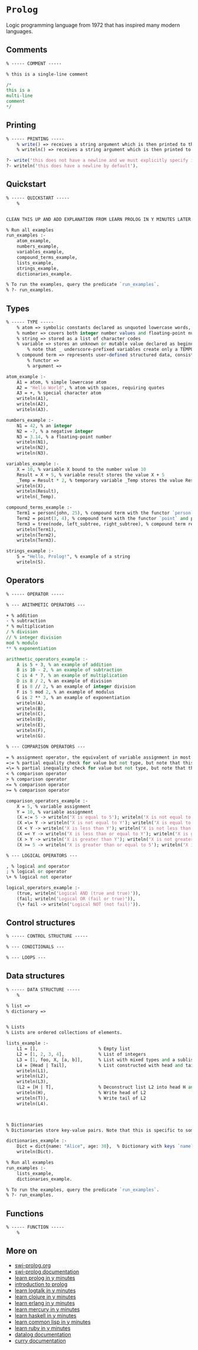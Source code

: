# `Prolog`

Logic programming language from 1972 that has inspired many modern languages.

## Comments

```pl
% ----- COMMENT -----

% this is a single-line comment

/* 
this is a 
multi-line 
comment
*/
```

## Printing

```pl
% ----- PRINTING -----
    % write() => receives a string argument which is then printed to the stdout and does not include a newline automatically
    % writeln() => receives a string argument which is then printed to the stdout and includes a newline by default

?- write('this does not have a newline and we must explicitly specify its inclusion\n').
?- writeln('this does have a newline by default').
```

## Quickstart

```pl
% ----- QUICKSTART -----
    % 


CLEAN THIS UP AND ADD EXPLANATION FROM LEARN PROLOG IN Y MINUTES LATER

% Run all examples
run_examples :-
    atom_example,
    numbers_example,
    variables_example,
    compound_terms_example,
    lists_example,
    strings_example,
    dictionaries_example.

% To run the examples, query the predicate `run_examples`.
% ?- run_examples.
```

## Types

```pl
% ----- TYPE -----
    % atom => symbolic constants declared as unquoted lowercase words, special characters or quoted strings, the equivalent of atoms in Lisp and Erlang and symbols in Ruby
    % number => covers both integer number values and floating-point number values
    % string => stored as a list of character codes
    % variable => stores an unknown or mutable value declared as beginning with an uppercase letter or an _ underscore, the equivalent of variable declaration in most other programming languages
        % note that _ underscore-prefixed variables create only a TEMPORARY variable binding
    % compound term => represents user-defined structured data, consisting of both a functor and an argument, called similarly to function calls in most other programming languages
        % functor =>
        % argument =>

atom_example :- 
    A1 = atom, % simple lowercase atom
    A2 = 'Hello World', % atom with spaces, requiring quotes
    A3 = +, % special character atom
    writeln(A1),
    writeln(A2),
    writeln(A3).

numbers_example :- 
    N1 = 42, % an integer
    N2 = -7, % a negative integer
    N3 = 3.14, % a floating-point number
    writeln(N1),
    writeln(N2),
    writeln(N3).

variables_example :- 
    X = 10, % variable X bound to the number value 10
    Result = X + 5, % variable result stores the value X + 5
    _Temp = Result * 2, % temporary variable _Temp stores the value Result * 2
    writeln(X),
    writeln(Result),
    writeln(_Temp).

compound_terms_example :- 
    Term1 = person(john, 25), % compound term with the functor `person` and provided arguments `john` and `25`
    Term2 = point(3, 4), % compound term with the functor `point` and provided arguments `3` and `4`
    Term3 = tree(node, left_subtree, right_subtree), % compound term representing a tree
    writeln(Term1),
    writeln(Term2),
    writeln(Term3).

strings_example :- 
    S = "Hello, Prolog!", % example of a string
    writeln(S).
```

## Operators

```pl
% ----- OPERATOR -----

% --- ARITHMETIC OPERATORS ---

+ % addition
- % subtraction
* % multiplication
/ % division
// % integer division
mod % modulo
** % exponentiation 

arithmetic_operators_example :-
    A is 5 + 3, % an example of addition
    B is 10 - 2, % an example of subtraction
    C is 4 * 7, % an example of multiplication
    D is 8 / 2, % an example of division
    E is 8 // 2, % an example of integer division
    F is 5 mod 2, % an example of modulus
    G is 2 ** 3, % an example of exponentiation
    writeln(A),
    writeln(B),
    writeln(C),
    writeln(D),
    writeln(E),
    writeln(F),
    writeln(G).

% --- COMPARISON OPERATORS ---

= % assignment operator, the equivalent of variable assignment in most other programming languages
=:= % partial equality check for value but not type, but note that this is purely for arithmetic comparison and so only checks for equality in value of evaluated numbers at both ends of the operator
=\= % partial inequality check for value but not type, but note that this is purely for arithmetic comparison and so only checks for inequality in value of evaluated numbers at both ends of the operator
< % comparison operator
> % comparison operator
<= % comparison operator
>= % comparison operator

comparison_operators_example :-
    X = 5, % variable assignment 
    Y = 10, % variable assignment
    (X =:= 5 -> writeln('X is equal to 5'); writeln('X is not equal to 5')), % equality
    (X =\= Y -> writeln('X is not equal to Y'); writeln('X is equal to Y')), % inequality
    (X < Y -> writeln('X is less than Y'); writeln('X is not less than Y')), % less than
    (X =< Y -> writeln('X is less than or equal to Y'); writeln('X is greater than Y')), % less than or equal
    (X > Y -> writeln('X is greater than Y'); writeln('X is not greater than Y')), % greater than
    (X >= 5 -> writeln('X is greater than or equal to 5'); writeln('X is less than 5')). % greater than or equal

% --- LOGICAL OPERATORS ---

, % logical and operator
; % logical or operator
\+ % logical not operator

logical_operators_example :-
    (true, writeln('Logical AND (true and true)')),
    (fail; writeln('Logical OR (fail or true)')),
    (\+ fail -> writeln('Logical NOT (not fail)')).
```

## Control structures

```pl
% ----- CONTROL STRUCTURE -----

% --- CONDITIONALS ---

% --- LOOPS ---
```

## Data structures

```pl
% ----- DATA STRUCTURE -----
    % 

% list => 
% dictionary =>


% Lists
% Lists are ordered collections of elements. 

lists_example :- 
    L1 = [],                       % Empty list
    L2 = [1, 2, 3, 4],             % List of integers
    L3 = [1, foo, X, [a, b]],      % List with mixed types and a sublist
    L4 = [Head | Tail],            % List constructed with head and tail notation
    writeln(L1),
    writeln(L2),
    writeln(L3),
    (L2 = [H | T],                 % Deconstruct list L2 into head H and tail T
    writeln(H),                    % Write head of L2
    writeln(T)),                   % Write tail of L2
    writeln(L4).



% Dictionaries
% Dictionaries store key-value pairs. Note that this is specific to some Prolog implementations, like SWI-Prolog.

dictionaries_example :- 
    Dict = dict{name: "Alice", age: 30},  % Dictionary with keys `name` and `age`
    writeln(Dict).

% Run all examples
run_examples :-
    lists_example,
    dictionaries_example.

% To run the examples, query the predicate `run_examples`.
% ?- run_examples.
```

## Functions

```pl
% ----- FUNCTION -----
    % 

```

## More on

* [swi-prolog.org](https://www.swi-prolog.org/)
* [swi-prolog documentation](https://www.swi-prolog.org/pldoc/index.html)
* [learn prolog in y minutes](https://learnxinyminutes.com/docs/prolog/)
* [introduction to prolog](https://www.sfu.ca/~tjd/383summer2019/prolog_intro.html)
* [learn logtalk in y minutes](https://learnxinyminutes.com/docs/logtalk/)
* [learn clojure in y minutes](https://learnxinyminutes.com/docs/clojure/)
* [learn erlang in y minutes](https://learnxinyminutes.com/docs/erlang/)
* [learn mercury in y minutes](https://learnxinyminutes.com/docs/mercury/)
* [learn haskell in y minutes](https://learnxinyminutes.com/docs/haskell/)
* [learn common lisp in y minutes](https://learnxinyminutes.com/docs/common-lisp/)
* [learn ruby in y minutes](https://learnxinyminutes.com/docs/ruby/)
* [datalog documentation](https://clojure.github.io/clojure-contrib/doc/datalog.html)
* [curry documentation](https://www-ps.informatik.uni-kiel.de/currywiki/)
